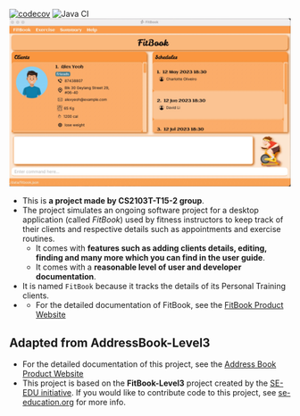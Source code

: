 [![codecov](https://codecov.io/gh/AY2223S2-CS2103T-T15-2/tp/branch/master/graph/badge.svg?token=4KRK8YBI9X)](https://codecov.io/gh/AY2223S2-CS2103T-T15-2/tp)
![Java CI](https://github.com/AY2223S2-CS2103T-T15-2/tp/actions/workflows/gradle.yml/badge.svg)
![Ui](docs/images/Ui.png)
* This is **a project made by CS2103T-T15-2 group**.<br>
* The project simulates an ongoing software project for a desktop application (called _FitBook_) used by fitness instructors to keep track
of their clients and respective details such as appointments and exercise routines.
  * It comes with **features such as adding clients details, editing, finding and many more which you can find in the user guide**.
  * It comes with a **reasonable level of user and developer documentation**.
* It is named `FitBook` because it tracks the details of its Personal Training clients.
* * For the detailed documentation of FitBook, see the [FitBook Product Website](https://ay2223s2-cs2103t-t15-2.github.io/tp/)
## Adapted from AddressBook-Level3
* For the detailed documentation of this project, see the [Address Book Product Website](https://se-education.org/addressbook-level3)
* This project is based on the **FitBook-Level3** project created by the [SE-EDU initiative](https://se-education.org). If you would like to contribute code to this project, see [se-education.org](https://se-education.org#https://se-education.org/#contributing) for more info.
